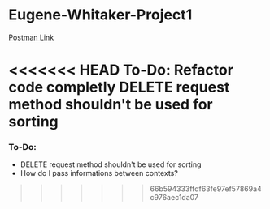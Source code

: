 # Eugene-Whitaker-Project1 #

[Postman Link](https://app.getpostman.com/join-team?invite_code=3994deb6b4a227464aa8960c529fd475)

<<<<<<< HEAD
To-Do:
Refactor code completly
    DELETE request method shouldn't be used for sorting
=======
### To-Do: ###
- DELETE request method shouldn't be used for sorting
- How do I pass informations between contexts?
>>>>>>> 66b594333ffdf63fe97ef57869a4c976aec1da07
